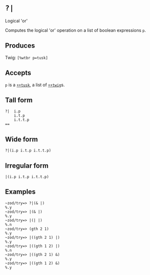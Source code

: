 `?|`
====

Logical 'or'

Computes the logical 'or' operation on a list of boolean expressions `p`.

Produces
--------

Twig: `[%wtbr p=tusk]`

Accepts
-------

`p` is a [`++tusk`](), a list of [`++twig`]()s.

Tall form
---------

    ?|  i.p
        i.t.p
        i.t.t.p
    ==

Wide form
---------

    ?|(i.p i.t.p i.t.t.p)

Irregular form
--------------

    |(i.p i.t.p i.t.t.p)

Examples
--------

    ~zod/try=> ?|(& |)
    %.y
    ~zod/try=> |(& |)
    %.y
    ~zod/try=> |(| |)
    %.n
    ~zod/try=> (gth 2 1)
    %.y
    ~zod/try=> |((gth 2 1) |)
    %.y
    ~zod/try=> |((gth 1 2) |)
    %.n
    ~zod/try=> |((gth 2 1) &)
    %.y
    ~zod/try=> |((gth 1 2) &)
    %.y
